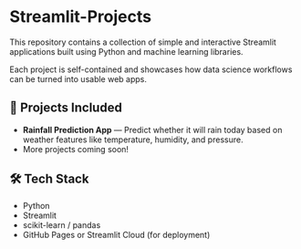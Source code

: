 # Streamlit-Projects
This repository contains a collection of simple and interactive Streamlit applications built using Python and machine learning libraries. 


Each project is self-contained and showcases how data science workflows can be turned into usable web apps.

## 📁 Projects Included

- **Rainfall Prediction App** — Predict whether it will rain today based on weather features like temperature, humidity, and pressure.
- More projects coming soon!

## 🛠 Tech Stack
- Python
- Streamlit
- scikit-learn / pandas
- GitHub Pages or Streamlit Cloud (for deployment)
